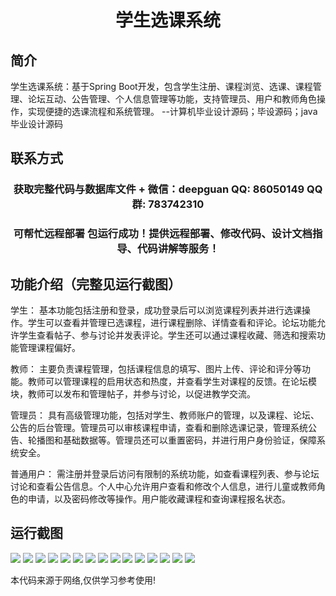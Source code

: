 <p><h1 align="center">学生选课系统</h1></p>

## 简介
学生选课系统：基于Spring Boot开发，包含学生注册、课程浏览、选课、课程管理、论坛互动、公告管理、个人信息管理等功能，支持管理员、用户和教师角色操作，实现便捷的选课流程和系统管理。    --计算机毕业设计源码；毕设源码；java毕业设计源码


## 联系方式
<p><h3 align="center">获取完整代码与数据库文件 + 微信：deepguan QQ: 86050149 QQ群: 783742310</h3></p>
<p><h3 align="center">可帮忙远程部署 包运行成功！提供远程部署、修改代码、设计文档指导、代码讲解等服务！</h3></p>

## 功能介绍（完整见运行截图）
学生： 基本功能包括注册和登录，成功登录后可以浏览课程列表并进行选课操作。学生可以查看并管理已选课程，进行课程删除、详情查看和评论。论坛功能允许学生查看帖子、参与讨论并发表评论。学生还可以通过课程收藏、筛选和搜索功能管理课程偏好。

教师： 主要负责课程管理，包括课程信息的填写、图片上传、评论和评分等功能。教师可以管理课程的启用状态和热度，并查看学生对课程的反馈。在论坛模块，教师可以发布和管理帖子，并参与讨论，以促进教学交流。

管理员： 具有高级管理功能，包括对学生、教师账户的管理，以及课程、论坛、公告的后台管理。管理员可以审核课程申请，查看和删除选课记录，管理系统公告、轮播图和基础数据等。管理员还可以重置密码，并进行用户身份验证，保障系统安全。

普通用户： 需注册并登录后访问有限制的系统功能，如查看课程列表、参与论坛讨论和查看公告信息。个人中心允许用户查看和修改个人信息，进行儿童或教师角色的申请，以及密码修改等操作。用户能收藏课程和查询课程报名状态。


## 运行截图
![](img/001.jpg)
![](img/002.jpg)
![](img/003.jpg)
![](img/004.jpg)
![](img/005.jpg)
![](img/006.jpg)
![](img/007.jpg)
![](img/008.jpg)
![](img/009.jpg)
![](img/010.jpg)
![](img/011.jpg)
![](img/012.jpg)
![](img/013.jpg)
![](img/014.jpg)
![](img/015.jpg)

<p>本代码来源于网络,仅供学习参考使用!</p>
